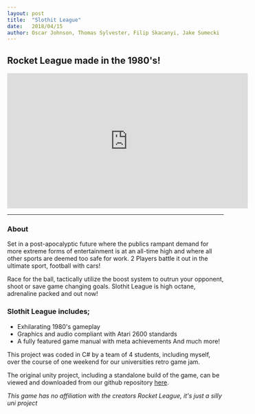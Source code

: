 ```yaml
---
layout: post
title:  "Slothit League"
date:   2018/04/15
author: Oscar Johnson, Thomas Sylvester, Filip Skacanyi, Jake Sumecki
---
```

## Rocket League made in the 1980's!

<iframe width="560" height="315" src="https://www.youtube.com/embed/S_Whd7VdI8o" frameborder="0" allow="accelerometer; autoplay; encrypted-media; gyroscope; picture-in-picture" allowfullscreen></iframe>

---
### About
Set in a post-apocalyptic future where the publics rampant demand for more extreme forms of entertainment is at an all-time high and
where all other sports are deemed too safe for work. 2 Players battle it out in the ultimate sport, football with cars!

Race for the ball, tactically utilize the boost system to outrun your opponent, shoot or save game changing goals.
Slothit League is high octane, adrenaline packed and out now!

### Slothit League includes;
- Exhilarating 1980's gameplay
- Graphics and audio compliant with Atari 2600 standards
- A fully featured game manual with meta achievements
And much more!

This project was coded in C# by a team of 4 students, including myself, over the course of one weekend for our universities retro game jam.

The original unity project, including a standalone build of the game, can be viewed and downloaded from our github repository [here](https://github.com/JohnnersUK/SlothitLeague). 

_This game has no affiliation with the creators Rocket League, it's just a silly uni project_
